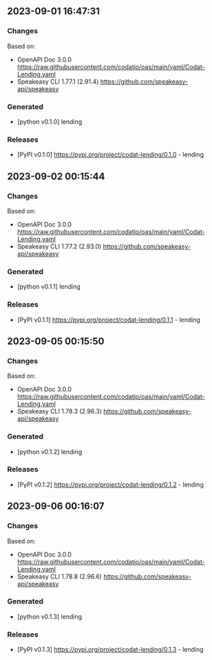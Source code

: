 

## 2023-09-01 16:47:31
### Changes
Based on:
- OpenAPI Doc 3.0.0 https://raw.githubusercontent.com/codatio/oas/main/yaml/Codat-Lending.yaml
- Speakeasy CLI 1.77.1 (2.91.4) https://github.com/speakeasy-api/speakeasy
### Generated
- [python v0.1.0] lending
### Releases
- [PyPI v0.1.0] https://pypi.org/project/codat-lending/0.1.0 - lending

## 2023-09-02 00:15:44
### Changes
Based on:
- OpenAPI Doc 3.0.0 https://raw.githubusercontent.com/codatio/oas/main/yaml/Codat-Lending.yaml
- Speakeasy CLI 1.77.2 (2.93.0) https://github.com/speakeasy-api/speakeasy
### Generated
- [python v0.1.1] lending
### Releases
- [PyPI v0.1.1] https://pypi.org/project/codat-lending/0.1.1 - lending

## 2023-09-05 00:15:50
### Changes
Based on:
- OpenAPI Doc 3.0.0 https://raw.githubusercontent.com/codatio/oas/main/yaml/Codat-Lending.yaml
- Speakeasy CLI 1.78.3 (2.96.3) https://github.com/speakeasy-api/speakeasy
### Generated
- [python v0.1.2] lending
### Releases
- [PyPI v0.1.2] https://pypi.org/project/codat-lending/0.1.2 - lending

## 2023-09-06 00:16:07
### Changes
Based on:
- OpenAPI Doc 3.0.0 https://raw.githubusercontent.com/codatio/oas/main/yaml/Codat-Lending.yaml
- Speakeasy CLI 1.78.8 (2.96.6) https://github.com/speakeasy-api/speakeasy
### Generated
- [python v0.1.3] lending
### Releases
- [PyPI v0.1.3] https://pypi.org/project/codat-lending/0.1.3 - lending